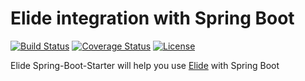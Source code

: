 # Elide integration with Spring Boot
[![Build Status](https://travis-ci.org/illyasviel/elide-spring-boot.svg?branch=master)](https://travis-ci.org/illyasviel/elide-spring-boot)
[![Coverage Status](https://coveralls.io/repos/github/illyasviel/elide-spring-boot/badge.svg?branch=master)](https://coveralls.io/github/illyasviel/elide-spring-boot?branch=master)
[![License](http://img.shields.io/:license-apache-brightgreen.svg)](http://www.apache.org/licenses/LICENSE-2.0.html)
 
 Elide Spring-Boot-Starter will help you use [Elide](https://github.com/yahoo/elide) with Spring Boot
 